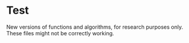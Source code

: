 # Test 

New versions of functions and algorithms, for research purposes only.
These files might not be correctly working.
